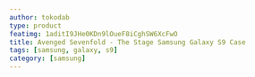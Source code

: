 ```yaml
---
author: tokodab
type: product
featimg: 1aditI9JHe0KDn9lOueF8iCghSW6XcFwO
title: Avenged Sevenfold - The Stage Samsung Galaxy S9 Case
tags: [samsung, galaxy, s9]
category: [samsung]
---
```

